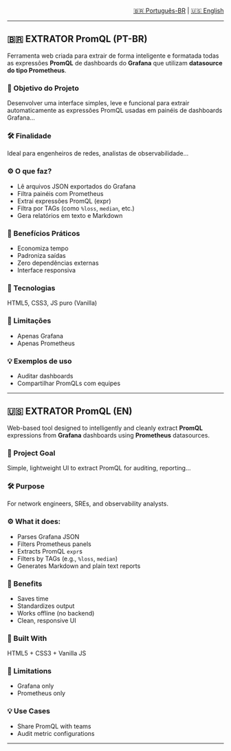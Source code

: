 <p align="right">
  <a href="#ex-trator-promql-pt-br">🇧🇷 Português-BR</a> |
  <a href="#ex-trator-promql-en">🇺🇸 English</a>
</p>

---

## 🇧🇷 EXTRATOR PromQL (PT-BR) <a name="ex-trator-promql-pt-br"></a>

Ferramenta web criada para extrair de forma inteligente e formatada todas as expressões **PromQL** de dashboards do **Grafana** que utilizam **datasource do tipo Prometheus**.

### 🎯 Objetivo do Projeto
Desenvolver uma interface simples, leve e funcional para extrair automaticamente as expressões PromQL usadas em painéis de dashboards Grafana...

### 🛠️ Finalidade
Ideal para engenheiros de redes, analistas de observabilidade...

### ⚙️ O que faz?
- Lê arquivos JSON exportados do Grafana
- Filtra painéis com Prometheus
- Extrai expressões PromQL (expr)
- Filtra por TAGs (como `%loss`, `median`, etc.)
- Gera relatórios em texto e Markdown

### 🚀 Benefícios Práticos
- Economiza tempo
- Padroniza saídas
- Zero dependências externas
- Interface responsiva

### 🧱 Tecnologias
HTML5, CSS3, JS puro (Vanilla)

### 📌 Limitações
- Apenas Grafana
- Apenas Prometheus

### 💡 Exemplos de uso
- Auditar dashboards
- Compartilhar PromQLs com equipes

---

## 🇺🇸 EXTRATOR PromQL (EN) <a name="ex-trator-promql-en"></a>

Web-based tool designed to intelligently and cleanly extract **PromQL** expressions from **Grafana** dashboards using **Prometheus** datasources.

### 🎯 Project Goal
Simple, lightweight UI to extract PromQL for auditing, reporting...

### 🛠️ Purpose
For network engineers, SREs, and observability analysts.

### ⚙️ What it does:
- Parses Grafana JSON
- Filters Prometheus panels
- Extracts PromQL `expr`s
- Filters by TAGs (e.g., `%loss`, `median`)
- Generates Markdown and plain text reports

### 🚀 Benefits
- Saves time
- Standardizes output
- Works offline (no backend)
- Clean, responsive UI

### 🧱 Built With
HTML5 + CSS3 + Vanilla JS

### 📌 Limitations
- Grafana only
- Prometheus only

### 💡 Use Cases
- Share PromQL with teams
- Audit metric configurations

---
